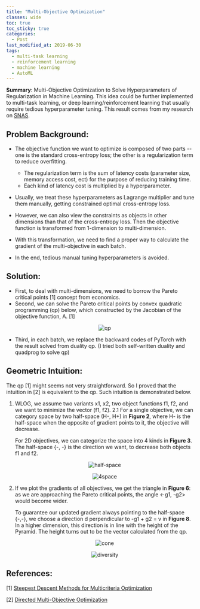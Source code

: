 ```yaml
---
title: "Multi-Objective Optimization"
classes: wide
toc: true
toc_sticky: true
categories: 
  - Post
last_modified_at: 2019-06-30
tags:
  - multi-task learning
  - reinforcement learning
  - machine learning
  - AutoML
---
```



**Summary**: Multi-Objective Optimization to Solve Hyperparameters of Regularization in Machine Learning. This idea could be further implemented to multi-task learning, or deep learning/reinforcement learning that usually require tedious hyperparameter tuning. This result comes from my research on [SNAS](https://github.com/haydenz/SNAS-Series).

## Problem Background: 
- The objective function we want to optimize is composed of two parts -- one is the standard cross-entropy loss; the other is a regularization term to reduce overfitting. 
  - The regularization term is the sum of latency costs (parameter size, memory access cost, ect) for the purpose of reducing training time. 
  - Each kind of latency cost is multiplied by a hyperparameter.

- Usually, we treat these hyperparameters as Lagrange multiplier and tune them manually, getting constrained optimal cross-entropy loss. 
- However, we can also view the constraints as objects in other dimensions than that of the cross-entropy loss. Then the objective function is transformed from 1-dimension to multi-dimension. 
- With this transformation, we need to find a proper way to calculate the gradient of the multi-objective in each batch. 
- In the end, tedious manual tuning hyperparameters is avoided.

## Solution: 
- First, to deal with multi-dimensions, we need to borrow the Pareto critical points [1] concept from economics.  
- Second,  we can solve the Pareto critical points by convex quadratic programming (qp) below,  which constructed by the Jacobian of the objective function, A. [1]
  <p align="center">
    <img src="https://haydenz.github.io/assets/media/snas/qp.png" alt="qp" title="Multi-Obj QP" width="" height="" />
  </p>
- Third, in each batch, we replace the backward codes of PyTorch with the result solved from duality qp. (I tried both self-written duality and quadprog to solve qp)


## Geometric Intuition:
The qp [1] might seems not very straightforward. So I proved that the intuition in [2] is equivalent to the qp. Such intuition is demonstrated below. 
  1. WLOG, we assume two variants x1, x2, two object functions f1, f2, and we want to minimize the vector (f1, f2).
  2.1 For a single objective, we can category space by two half-space (H-, H+) in **Figure 2**, where H- is the half-space when the opposite of gradient points to it, the objective will decrease.

     For 2D objectives, we can categorize the space into 4 kinds in **Figure 3**. The half-space {-, -} is the direction we want, to decrease both objects f1 and f2.

      <p align="center">
        <img src="https://haydenz.github.io/assets/media/snas/fig2.png" alt="half-space" title="Half Space" width="" height="" />
      </p>
      <p align="center">
        <img src="https://haydenz.github.io/assets/media/snas/fig3.png" alt="4space" title="Four Spaces" width="" height="" />
      </p>

  3. If we plot the gradients of all objectives, we get the triangle in **Figure 6**:  as we are approaching the Pareto critical points, the angle <-g1, -g2> would become wider.

     To guarantee our updated gradient always pointing to the half-space {-,-}, we choose a direction d perpendicular to -g1 + g2 = v in **Figure 8**. In a higher dimension, this direction is in line with the height of the Pyramid. The height turns out to be the vector calculated from the qp.
      <p align="center">
        <img src="https://haydenz.github.io/assets/media/snas/fig6.png" alt="cone" title="Gradient Cone" width="" height="" />
      </p>
      <p align="center">
        <img src="https://haydenz.github.io/assets/media/snas/fig8.png" alt="diversity" title="Diversity Plane" width="" height="" />
      </p>


## References:
  [1] [Steepest Descent Methods for Multicriteria Optimization](http://citeseerx.ist.psu.edu/viewdoc/download?doi=10.1.1.457.9314&rep=rep1&type=pdf)

  [2] [Directed Multi-Objective Optimization](https://citeseerx.ist.psu.edu/viewdoc/download?doi=10.1.1.108.2942&rep=rep1&type=pdf)